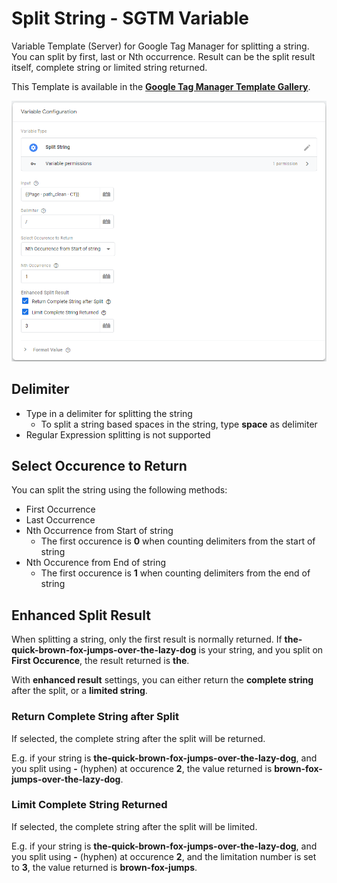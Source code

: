 # Split String - SGTM Variable
Variable Template (Server) for Google Tag Manager for splitting a string. You can split by first, last or Nth occurrence. Result can be the split result itself, complete string or limited string returned.

This Template is available in the [**Google Tag Manager Template Gallery**](https://tagmanager.google.com/gallery/#/owners/gtm-templates-knowit-experience/templates/sgtm-split-string-variable).

![Split String SGTM Variable](https://github.com/gtm-templates-knowit-experience/sgtm-split-string-variable/blob/main/images/sgtm-split-string-variable.png)

## Delimiter
* Type in a delimiter for splitting the string
  * To split a string based spaces in the string, type **space** as delimiter
* Regular Expression splitting is not supported

## Select Occurence to Return
You can split the string using the following methods:
* First Occurrence
* Last Occurrence
* Nth Occurrence from Start of string
  * The first occurence is **0** when counting delimiters from the start of string
* Nth Occurence from End of string
  * The first occurence is **1** when counting delimiters from the end of string

## Enhanced Split Result
When splitting a string, only the first result is normally returned.
If **the-quick-brown-fox-jumps-over-the-lazy-dog** is your string, and you split on **First Occurence**, the result returned is **the**.

With **enhanced result** settings, you can either return the **complete string** after the split, or a **limited string**.

### Return Complete String after Split
If selected, the complete string after the split will be returned.

E.g. if your string is **the-quick-brown-fox-jumps-over-the-lazy-dog**, and you split using **-** (hyphen) at occurence **2**, the value returned is **brown-fox-jumps-over-the-lazy-dog**.

### Limit Complete String Returned 
If selected, the complete string after the split will be limited.

E.g. if your string is **the-quick-brown-fox-jumps-over-the-lazy-dog**, and you split using **-** (hyphen) at occurence **2**, and the limitation number is set to **3**, the value returned is **brown-fox-jumps**.
